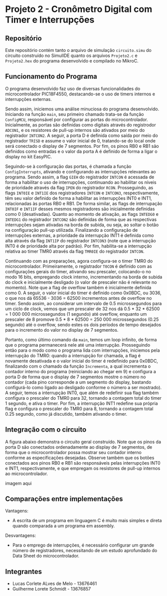 # Projeto 2 - Cronômetro Digital com Timer e Interrupções

## Repositório
Este repositório contém tanto o arquivo de simulação `circuito.simu` do circuito construído no SimulIDE quanto os arquivos `Projeto2.c` e `Projeto2.hex` do programa desenvolvido e compilado no MikroC.

## Funcionamento do Programa

O programa desenvolvido faz uso de diversas funcionalidades do microcontrolador PIC18F4550, destacando-se o uso de timers internos e interrupções externas.

Sendo assim, iniciemos uma análise minuciosa do programa desenvolvido. Iniciando na função `main`, seu primeiro chamado trata-se da função `ConfigMCU`, responsável por configurar as portas do microcontrolador. Inicialmente, as portas são definidas como digitais através do registrodor `ADCON1`, e os resistores de pull-up internos são ativados por meio do registrador `INTCON2`. A seguir, a porta D é definida como saída por meio do registrador `TRISD` e assume o valor inicial de 0, tratando-se do local onde será conectado o display de 7 segmentos. Por fim, os pinos RB0 e RB1 são definidos como entradas e o valor da porta A é definido de forma a ligar o display no kit EasyPIC.

Seguindo-se à configuração das portas, é chamada a função `ConfigInterrupts`, ativando e configurando as interrupções relevantes ao programa. Sendo assim, a flag `GIEH` do registrador `INTCON` é acessada de forma a habilitar o uso de interrupções, continuando ao habilitar os níveis de prioridade através da flag `IPEN` do registrador `RCON`. Prosseguindo, as flags `INT0IE` e `INT1IE` dos registradores `INTCON` e `INTCON3`, respectivamente, têm seu valor definido de forma a habilitar as interrupções INT0 e INT1, relacionadas às portas RB0 e RB1. De forma similar, as flags de interrupação `INT0IF` e `INT1IF` desses mesmos registradores são inicialmente definidas como 0 (desativadas). Quanto ao momento de ativação, as flags `INTEDG0` e `INTEDG1` do registrador `INTCON2` são definidas de forma que as respectivas interrupções sejam ativadas na borda de subida, ou seja, ao soltar o botão na configuração pull-up utilizada. Finalizando a configuração de interrupções externas, a prioridade da interrupção INT1 é definida como alta através da flag `INT1IP` do registrador `INTCON3` (note que a interrupção INT0 é de prioridade alta por padrão). Por fim, habilita-se a interrupção relativa ao timer TMR0 através da flag `TMR0IE` do registrador `INTCON`.

Continuando com as preparações, agora configura-se o timer TMR0 do microcontrolador. Primeiramente, o registrador `T0CON` é definido com as configurações gerais do timer, ativando seu prescaler, colocando-o no modo 16 bits, empregando clock interno, incrementando na borda de subida do clock e inicialmente desligado (o valor de prescaler não é relevante no momento). Note que a flag de overflow também é inicialmente definida como 0. A seguir, o valor inicial do timer é definido como 0x0BDC, ou 3036, o que nos dá 65536 - 3036 = 62500 incrementos antes de overflow no timer. Sendo assim, ao considerar um intervalo de 0.5 microssegundos para um ciclo de clock, vemos que um prescaler de 32 nos dá 0.5 * 32 * 62500 = 1 000 000 microssegundos (1 segundo) até overflow, enquanto um prescaler de 8 promove 0.5 * 8 * 62500 = 250 000 microssegundos (0.25 segundo) até o overflow, sendo estes os dois períodos de tempo desejados para o incremento do valor no display de 7 segmentos.

Portanto, como último comando da `main`, temos um loop infinito, de forma que o programa permanecerá nele até uma interrupção. Prosseguindo então para o modo como o programa lida com interrupções, iniciemos pela interrupção do TMR0: quando a interrupção for chamada, a flag é novamente desativada e o valor inicial do timer é redefinido para 0x0BDC, finalizando com o chamado da função `Incrementa`, a qual incrementa o contador interno do programa (reiniciando ao chegar em 9) e configura a porta D de forma que o display de 7 segmentos mostre o número no contador (cada pino corresponde a um segmento do display, bastando configurá-lo como ligado ao desligado conforme o número a ser mostrado). A seguir, temos a interrupção INT0, que além de redefinir sua flag também configura o prescaler do TMR0 para 32, tornando a contagem total do timer 1 segundo, e ativa o timer. Por fim, a interrupção INT1 redefine sua própria flag e configura o prescaler do TMR0 para 8, tornando a contagem total 0.25 segundo, como já discutido, também ativando o timer.

## Integração com o circuito

A figura abaixo demonstra o circuito geral construído. Note que os pinos da porta D são conectados ordenadamente ao display de 7 segmentos, de forma que o microcontrolador possa mostrar seu contador interno conforme as especificações desejadas. Observe também que os botões conectados aos pinos RB0 e RB1 são responsáveis pelas interrupções INT0 e INT1, respectivamente, e que empregam os resistores de pull-up internos ao microcontrolador.

imagem aqui

## Comparações entre implementações

Vantagens:
- A escrita de um programa em linguagem C é muito mais simples e direta quando comparada a um programa em assembly.

Desvantagens:
- Para o emprego de interrupções, é necessário configurar um grande número de registradores, necessitando de um estudo aprofundado do Data Sheet do microcontrolador.

## Integrantes
- Lucas Corlete ALves de Melo - 13676461  
- Guilherme Lorete Schmidt - 13676857
